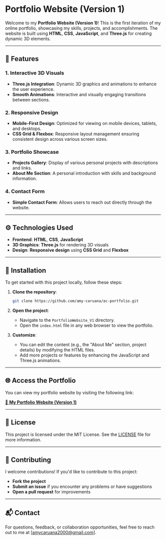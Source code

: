 
# Portfolio Website (Version 1)

Welcome to my **Portfolio Website (Version 1)**! This is the first iteration of my online portfolio, showcasing my skills, projects, and accomplishments. The website is built using **HTML**, **CSS**, **JavaScript**, and **Three.js** for creating dynamic 3D elements.

---

## 🌟 Features

### **1. Interactive 3D Visuals**
- **Three.js Integration**: Dynamic 3D graphics and animations to enhance the user experience.
- **Smooth Animations**: Interactive and visually engaging transitions between sections.

### **2. Responsive Design**
- **Mobile-First Design**: Optimized for viewing on mobile devices, tablets, and desktops.
- **CSS Grid & Flexbox**: Responsive layout management ensuring consistent design across various screen sizes.

### **3. Portfolio Showcase**
- **Projects Gallery**: Display of various personal projects with descriptions and links.
- **About Me Section**: A personal introduction with skills and background information.

### **4. Contact Form**
- **Simple Contact Form**: Allows users to reach out directly through the website.

---

## ⚙️ Technologies Used

- **Frontend**: **HTML**, **CSS**, **JavaScript**
- **3D Graphics**: **Three.js** for rendering 3D visuals
- **Design**: **Responsive design** using **CSS Grid** and **Flexbox**

---

## 🚀 Installation

To get started with this project locally, follow these steps:

1. **Clone the repository**:
   ```bash
   git clone https://github.com/amy-caruana/ac-portfolio.git
   ```

2. **Open the project**:
   - Navigate to the `PortfolioWebsite_V1` directory.
   - Open the `index.html` file in any web browser to view the portfolio.

3. **Customize**:
   - You can edit the content (e.g., the "About Me" section, project details) by modifying the HTML files.
   - Add more projects or features by enhancing the JavaScript and Three.js animations.

---

## 🌐 Access the Portfolio

You can view my portfolio website by visiting the following link:

[🔗 **My Portfolio Website (Version 1)**](https://ac-portfolio.wuaze.com/)

---

## 📝 License

This project is licensed under the MIT License. See the [LICENSE](LICENSE) file for more information.

---

## 🤝 Contributing

I welcome contributions! If you'd like to contribute to this project:
- **Fork the project**
- **Submit an issue** if you encounter any problems or have suggestions
- **Open a pull request** for improvements

---

## 📬 Contact

For questions, feedback, or collaboration opportunities, feel free to reach out to me at [amycaruana2000@gmail.com].
